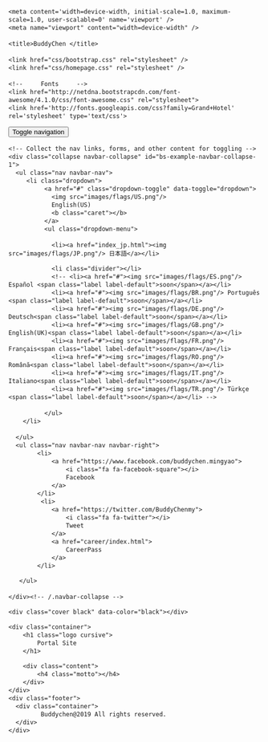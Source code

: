 <!doctype html>
<html lang="en">
<head>
	<meta charset="utf-8" />
	<meta http-equiv="X-UA-Compatible" content="IE=edge,chrome=1" />
    
    <meta content='width=device-width, initial-scale=1.0, maximum-scale=1.0, user-scalable=0' name='viewport' />
    <meta name="viewport" content="width=device-width" />
    
    <title>BuddyChen </title>
    
    <link href="css/bootstrap.css" rel="stylesheet" />
	<link href="css/homepage.css" rel="stylesheet" />    
    
    <!--     Fonts     -->
    <link href="http://netdna.bootstrapcdn.com/font-awesome/4.1.0/css/font-awesome.css" rel="stylesheet">
    <link href='http://fonts.googleapis.com/css?family=Grand+Hotel' rel='stylesheet' type='text/css'>
  
</head>

<body>
<nav class="navbar navbar-transparent navbar-fixed-top" role="navigation">  
  <div class="container">
    <!-- Brand and toggle get grouped for better mobile display -->
    <div class="navbar-header">
      <button type="button" class="navbar-toggle" data-toggle="collapse" data-target="#bs-example-navbar-collapse-1">
        <span class="sr-only">Toggle navigation</span>
        <span class="icon-bar"></span>
        <span class="icon-bar"></span>
        <span class="icon-bar"></span>
      </button>
    </div>

    <!-- Collect the nav links, forms, and other content for toggling -->
    <div class="collapse navbar-collapse" id="bs-example-navbar-collapse-1">
      <ul class="nav navbar-nav">
         <li class="dropdown">
              <a href="#" class="dropdown-toggle" data-toggle="dropdown"> 
                <img src="images/flags/US.png"/>
                English(US) 
                <b class="caret"></b>
              </a>
              <ul class="dropdown-menu">

                <li><a href="index_jp.html"><img src="images/flags/JP.png"/> 日本語</a></li>
<!--                 <li><a href="#"><img src="images/flags/CN.png"/> 简体中文</a></li> -->
<!--                 <li><a href="#"><img src="images/flags/CN.png"/> 繁體中文</a></li> -->
                <li class="divider"></li>
                <!-- <li><a href="#"><img src="images/flags/ES.png"/> Español <span class="label label-default">soon</span></a></li>
                <li><a href="#"><img src="images/flags/BR.png"/> Português <span class="label label-default">soon</span></a></li>
                <li><a href="#"><img src="images/flags/DE.png"/> Deutsch<span class="label label-default">soon</span></a></li>
                <li><a href="#"><img src="images/flags/GB.png"/> English(UK)<span class="label label-default">soon</span></a></li>
                <li><a href="#"><img src="images/flags/FR.png"/> Français<span class="label label-default">soon</span></a></li>
                <li><a href="#"><img src="images/flags/RO.png"/> Română<span class="label label-default">soon</span></a></li>
                <li><a href="#"><img src="images/flags/IT.png"/> Italiano<span class="label label-default">soon</span></a></li>
                <li><a href="#"><img src="images/flags/TR.png"/> Türkçe <span class="label label-default">soon</span></a></li> -->
             
              </ul>
        </li>

      </ul>
      <ul class="nav navbar-nav navbar-right">
            <li>
                <a href="https://www.facebook.com/buddychen.mingyao"> 
                    <i class="fa fa-facebook-square"></i>
                    Facebook
                </a>
            </li>
             <li>
                <a href="https://twitter.com/BuddyChenmy"> 
                    <i class="fa fa-twitter"></i>
                    Tweet
                </a>
                <a href="career/index.html">
                	CareerPass
                </a>
            </li>
<!--              <li>
                <a href="#"> 
                    <i class="fa fa-envelope-o"></i>
                    Email
                </a>
            </li> -->
       </ul>
      
    </div><!-- /.navbar-collapse -->
  </div><!-- /.container -->
</nav>
<div class="main" style="background-image: url('images/default.jpg')">

<!--    Change the image source '/images/default.jpg' with your favourite image.     -->
    
    <div class="cover black" data-color="black"></div>
     
<!--   You can change the black color for the filter with those colors: blue, green, red, orange       -->

    <div class="container">
        <h1 class="logo cursive">
			Portal Site
        </h1>
        
<!--  H1 can have 2 designs: "logo" and "logo cursive"           -->
        
        <div class="content">
            <h4 class="motto"></h4>
        </div>
    </div>
    <div class="footer">
      <div class="container">
             Buddychen@2019 All rights reserved.
      </div>
    </div>
 </div>
 </body>
   <script src="js/jquery-1.10.2.js" type="text/javascript"></script>
   <script src="js/bootstrap.min.js" type="text/javascript"></script>

</html>
